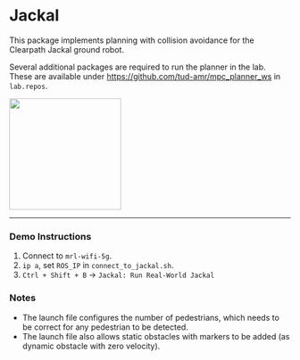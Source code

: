 # Jackal
This package implements planning with collision avoidance for the Clearpath Jackal ground robot.

Several additional packages are required to run the planner in the lab. These are available under https://github.com/tud-amr/mpc_planner_ws in `lab.repos`.



<img src="https://imgur.com/861MmhI.gif" height=200>

---

### Demo Instructions

1. Connect to `mrl-wifi-5g`.
2. `ip a`, set `ROS_IP` in `connect_to_jackal.sh`.
3. `Ctrl + Shift + B` -> `Jackal: Run Real-World Jackal`

### Notes
- The launch file configures the number of pedestrians, which needs to be correct for any pedestrian to be detected.
- The launch file also allows static obstacles with markers to be added (as dynamic obstacle with zero velocity).

<!-- To visualize the jackal robot:

```bash
git clone https://github.com/jackal/jackal.git
git clone https://github.com/oscardegroot/roadmap
git clone https://github.com/asr-ros/asr_rapidxml.git
``` -->

<!-- Then launch it add the following in your main launch file:

```xml
<include file="$(find jackal_description)/launch/description.launch"/>
```

Then in `rviz` add a `RobotModel` marker. It should show the Jackal robot. -->